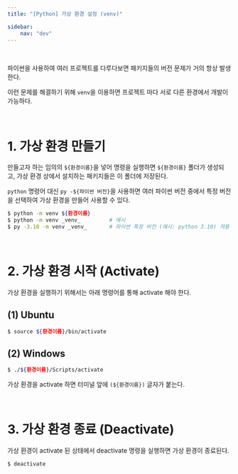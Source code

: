 ```yaml
---
title: "[Python] 가상 환경 설정 (venv)"

sidebar:
    nav: "dev"
---
```


<br/>


파이썬을 사용하여 여러 프로젝트를 다루다보면 패키지들의 버전 문제가 거의 항상 발생한다.

이런 문제를 해결하기 위해 `venv`을 이용하면 프로젝트 마다 서로 다른 환경에서 개발이 가능하다.

<br/>


# 1. 가상 환경 만들기

만들고자 하는 임의의 `${환경이름}`을 넣어 명령을 실행하면 `${환경이름}` 폴더가 생성되고, 가상 환경 상에서 설치하는 패키지들은 이 폴더에 저장된다. 

`python` 명령어 대신 `py -${파이썬 버전}`을 사용하면 여러 파이썬 버전 중에서 특정 버전을 선택하여 가상 환경을 만들어 사용할 수 있다. 

```bash
$ python -m venv ${환경이름}
$ python -m venv _venv_         # 예시
$ py -3.10 -m venv _venv_       # 파이썬 특정 버전 (예시: python 3.10) 적용 시 
```

<br/>


# 2. 가상 환경 시작 (Activate)

가상 환경을 실행하기 위해서는 아래 명령어를 통해 activate 해야 한다.

## (1) Ubuntu

```bash
$ source ${환경이름}/bin/activate
```

## (2) Windows

```bash
$ ./${환경이름}/Scripts/activate
```

가상 환경을 activate 하면 터미널 앞에 `(${환경이름})` 글자가 붙는다. 

<br/>


# 3. 가상 환경 종료 (Deactivate)

가상 환경이 activate 된 상태에서 deactivate 명령을 실행하면 가상 환경이 종료된다. 

```bash
$ deactivate
```

<br/>